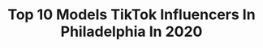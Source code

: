 ---
title: Top 10 Models TikTok Influencers In Philadelphia In 2020
description: >-
  Find top models TikTok influencers in Philadelphia in 2020. Most popular hashtags: #jamsession #spacethings #onecommunity #got2bhome.
platform: TikTok
profiles:
  - username: "sarafinaballerina"
    fullname: >-
      Ballerina Sarafina
    location: "United States"
    followers: 27641
    engagement: 1850
    commentsToLikes: 0.053887
    id: ckac6skz2ecae0i780oldp8vf
    verified: false
    hashtags: "#britneyspears, #philly, #france, #girlfriend"
  - username: "nhl_top"
    fullname: >-
      NHL✅
    location: "United States"
    followers: 2246
    engagement: 1056
    commentsToLikes: 0.050305
    id: ckahw65jepgdi0i7823i39uxi
    verified: false
    hashtags: "#dominator, #soapbop, #gordon, #mariolemuix"
  - username: "monaealvarado"
    fullname: >-
      Monae Alvarado
    location: "United States"
    followers: 16889
    engagement: 329
    commentsToLikes: 0.025262
    id: cka0x5wh95t9p0i78dp253wqq
    verified: false
    hashtags: "#leannrimes, #walk, #funnymoments, #loveislove"
  - username: "ananya.h.kulkarni"
    fullname: >-
      ananya.h.kulkarni
    location: "United States"
    followers: 25756
    engagement: 417
    commentsToLikes: 0.046325
    id: ck9nmw4ugmeaz0j78l5vbg2ml
    verified: false
    hashtags: "#collegememories, #indianmodel, #rapchallenge, #desiglam"
  - username: "monicaaksamit"
    fullname: >-
      Monica Aksamit
    location: "United States"
    followers: 4017
    engagement: 2017
    commentsToLikes: 0.203591
    id: ck9v184ynfxrk0j78ifbsdru8
    verified: true
    hashtags: "#makija, #wanderlust, #homeproject, #postmalone"
  - username: "minniethecorgo"
    fullname: >-
      minniethecorgo
    location: "United States"
    followers: 253377
    engagement: 2418
    commentsToLikes: 0.028909
    id: ck8kdqnak6zl70j78zb07smjv
    verified: false
    hashtags: "#superlatives, #duet, #tiktokrestarea, #randomthings"
  - username: "_.mildredddd._"
    fullname: >-
      Mildred (200k!!?🖤)
    location: "United States"
    followers: 192502
    engagement: 2355
    commentsToLikes: 0.034054
    id: ck92v69q3p8mj0j78uc21s4gd
    verified: false
    hashtags: "#mycrib, #spacethings, #greenvspurple, #greenscreen"
  - username: "josheeirl"
    fullname: >-
      Joshee, In Real Life
    location: "United States"
    followers: 71637
    engagement: 2114
    commentsToLikes: 0.040733
    id: ck932hxi5jj170j78ab706tfh
    verified: false
    hashtags: "#likeforthering, #putaringonit, #momsoftiktok, #covid"
  - username: "vittoriald"
    fullname: >-
      vittoriald
    location: "United States"
    followers: 9612
    engagement: 1887
    commentsToLikes: 0.088691
    id: ckacvl92poalu0i782j8o6f1e
    verified: false
    hashtags: "#life, #moreyouknow, #2ndamendment, #trumptrain"
  - username: "a.sher"
    fullname: >-
      Asher Sheets
    location: "United States"
    followers: 271943
    engagement: 2172
    commentsToLikes: 0.024590
    id: ck9n4v5gw5rsd0j78vp9ps513
    verified: false
    hashtags: "#pov"
---